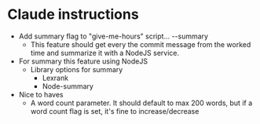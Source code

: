 # Claude instructions

* Add summary flag to "give-me-hours" script... --summary
  * This feature should get every the commit message from the worked time and summarize it with a NodeJS service.
* For summary this feature using NodeJS
  * Library options for summary
    * Lexrank
    * Node-summary
* Nice to haves
  * A word count parameter. It should default to max 200 words, but if a word count flag is set, it's fine to increase/decrease
